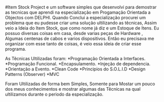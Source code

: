 #Item Stock Project e um software simples que desenvolvi para demostrar as tecnicas 
que aprendi na especialização em Progamação Orientada a Objectos com DELPHI.
Quando Conclui a especialização procurei um problema que eu pudesse criar uma 
solução ultilizando as têcnicas, Assim veio a Ideia do Item Stock,
 que como nome já diz e um Estoque de  Itens. Eu possuo diversas coisas em casa, 
 desde varias peças de Hardware , Algumas centenas de cabos e varios dispositivos.
 Então eu precisava me organizar com esse tanto de coisas, é veio essa ideia de criar 
 esse programa.
 
 As Têcnicas Ultilizadas foram:
  *Programação Orientada a Interfaces.
  *Programação Funcional.
  *Encapsulamento.
  *Injeção de dependencia.
  *Orientação a Evento.
  *Clean Code
  *Principios do S.O.L.I.D
  *Design Patterns (Observer)
  *MVC
  
  Foram Ultilizadas de forma bem Simples, Somente para Mostar um pouco dos meus conhecimentos e
  mostrar algumas das Têcnicas na qual ultilizamos durante o periodo da especialização.
